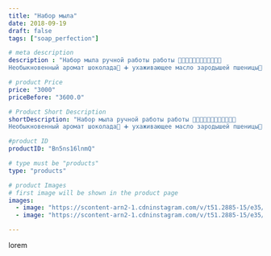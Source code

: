 ```yaml
---
title: "Набор мыла"
date: 2018-09-19
draft: false
tags: ["soap_perfection"]

# meta description
description : "Набор мыла ручной работы работы 💛💛🌹🌹🌹💛💛🎀🎀🎀💛💛
Необыкновенный аромат шоколада🍫 ➕ ухаживающее масло зародышей пшеницы🌾И ручкам хорошо и аромат поднимет настроение "

# product Price
price: "3000"
priceBefore: "3600.0"

# Product Short Description
shortDescription: "Набор мыла ручной работы работы 💛💛🌹🌹🌹💛💛🎀🎀🎀💛💛
Необыкновенный аромат шоколада🍫 ➕ ухаживающее масло зародышей пшеницы🌾И ручкам хорошо и аромат поднимет настроение 💖"

#product ID
productID: "Bn5ns16lnmQ"

# type must be "products"
type: "products"

# product Images
# first image will be shown in the product page
images:
  - image: "https://scontent-arn2-1.cdninstagram.com/v/t51.2885-15/e35/40927884_315608898994125_8011761638361365209_n.jpg?se=7&tp=1&_nc_ht=scontent-arn2-1.cdninstagram.com&_nc_cat=109&_nc_ohc=xnyN4j1t00IAX-os6IC&oh=468acd0891b88ba45c779010f712459b&oe=606A0D93&ig_cache_key=MTg3MTcwMTcyMDA2NzA2NDA5Mw%3D%3D.2"
  - image: "https://scontent-arn2-1.cdninstagram.com/v/t51.2885-15/e35/41859056_513067595822895_1606326053380841240_n.jpg?se=7&tp=1&_nc_ht=scontent-arn2-1.cdninstagram.com&_nc_cat=103&_nc_ohc=adUO42y5ijcAX9cNq0F&oh=be82b64d9298c4a25213fe9cf2a4550f&oe=606B645C&ig_cache_key=MTg3MTcwMTcyMDA1MDM2NzQyNw%3D%3D.2"

---
```

lorem
